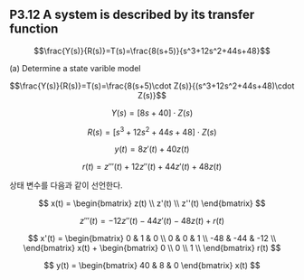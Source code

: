 ## P3.12 A system is described by its transfer function

$$\frac{Y(s)}{R(s)}=T(s)=\frac{8(s+5)}{s^3+12s^2+44s+48}$$

(a) Determine a state varible model  

$$\frac{Y(s)}{R(s)}=T(s)=\frac{8(s+5)\cdot Z(s)}{(s^3+12s^2+44s+48)\cdot Z(s)}$$

$$Y(s) = [8s + 40]\cdot Z(s)$$

$$R(s) = [s^3+12s^2+44s+48]\cdot Z(s)$$

$$y(t) = 8z'(t) + 40z(t)$$

$$r(t) = z'''(t) + 12z''(t) + 44z'(t)+48z(t)$$

상태 변수를 다음과 같이 선언한다. 

$$
x(t) = 
\begin{bmatrix}
z(t) \\
z'(t) \\
z''(t)
\end{bmatrix}
$$

$$z'''(t) = - 12z''(t) - 44z'(t) - 48z(t) + r(t)$$

$$
x'(t) =
\begin{bmatrix}
0 & 1 & 0 \\  
0 & 0 & 1 \\  
-48 & -44 & -12 \\  
\end{bmatrix}
x(t) +
\begin{bmatrix}
0 \\  
0 \\  
1 \\  
\end{bmatrix} 
r(t)
$$  

$$
y(t) =
\begin{bmatrix}
40 & 8 & 0 
\end{bmatrix}
x(t)
$$
